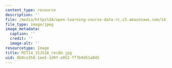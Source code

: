 ```yaml
---
content_type: resource
description: ''
file: /media/https%3A/open-learning-course-data-rc.s3.amazonaws.com/14-15j-networks-spring-2018/8b8ce3581ee51d9fa952ff7b9d51a045_MIT14_15JS18_rec8d.jpg
file_type: image/jpeg
image_metadata:
  caption: ''
  credit: ''
  image-alt: ''
resourcetype: Image
title: MIT14_15JS18_rec8d.jpg
uid: 8b8ce358-1ee5-1d9f-a952-ff7b9d51a045
---
```


